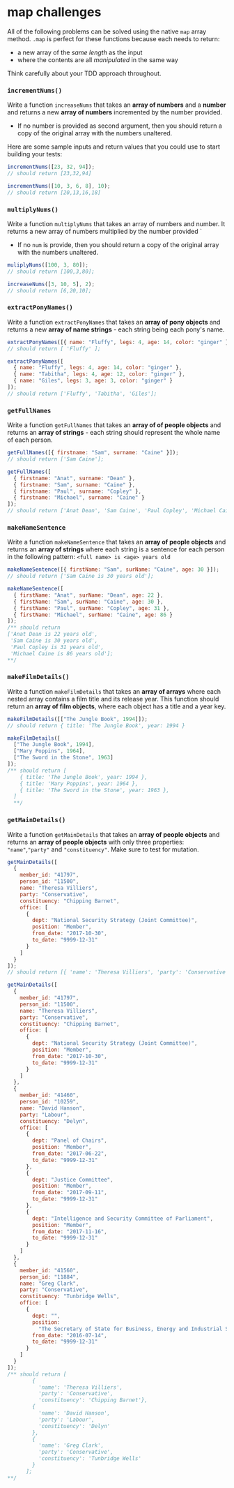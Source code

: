 # map challenges

All of the following problems can be solved using the native `map` array method. `.map` is perfect for these functions because each needs to return:

- a new array of the _same length_ as the input
- where the contents are all _manipulated_ in the same way

Think carefully about your TDD approach throughout.

### `incrementNums()`

Write a function `increaseNums` that takes an **array of numbers** and a **number** and returns a new **array of numbers** incremented by the number provided.

- If no number is provided as second argument, then you should return a copy of the original array with the numbers unaltered.

Here are some sample inputs and return values that you could use to start building your tests:

```js
incrementNums([23, 32, 94]);
// should return [23,32,94]
```

```js
incrementNums([10, 3, 6, 8], 10);
// should return [20,13,16,18]
```

### `multiplyNums()`

Write a function `multiplyNums` that takes an array of numbers and number. It returns a new array of numbers multiplied by the number provided `

- If no `num` is provide, then you should return a copy of the original array with the numbers unaltered.

```js
muliplyNums([100, 3, 80]);
// should return [100,3,80];
```

```js
increaseNums([3, 10, 5], 2);
// should return [6,20,10];
```

### `extractPonyNames()`

Write a function `extractPonyNames` that takes an **array of pony objects** and returns a new **array of name strings** - each string being each pony's name.

```js
extractPonyNames([{ name: "Fluffy", legs: 4, age: 14, color: "ginger" }]);
// should return [ 'Fluffy' ];
```

```js
extractPonyNames([
  { name: "Fluffy", legs: 4, age: 14, color: "ginger" },
  { name: "Tabitha", legs: 4, age: 12, color: "ginger" },
  { name: "Giles", legs: 3, age: 3, color: "ginger" }
]);
// should return ['Fluffy', 'Tabitha', 'Giles'];
```

### `getFullNames`

Write a function `getFullNames` that takes an **array of of people objects** and returns an **array of strings** - each string should represent the whole name of each person.

```js
getFullNames([{ firstname: "Sam", surname: "Caine" }]);
// should return ['Sam Caine'];
```

```js
getFullNames([
  { firstname: "Anat", surname: "Dean" },
  { firstname: "Sam", surname: "Caine" },
  { firstname: "Paul", surname: "Copley" },
  { firstname: "Michael", surname: "Caine" }
]);
// should return ['Anat Dean', 'Sam Caine', 'Paul Copley', 'Michael Caine'];
```

### `makeNameSentence`

Write a function `makeNameSentence` that takes an **array of people objects** and returns an **array of strings** where each string is a sentence for each person in the following pattern: `<full name> is <age> years old`

```js
makeNameSentence([{ firstName: "Sam", surName: "Caine", age: 30 }]);
// should return ['Sam Caine is 30 years old'];
```

```js
makeNameSentence([
  { firstName: "Anat", surName: "Dean", age: 22 },
  { firstName: "Sam", surName: "Caine", age: 30 },
  { firstName: "Paul", surName: "Copley", age: 31 },
  { firstName: "Michael", surName: "Caine", age: 86 }
]);
/** should return 
['Anat Dean is 22 years old',
 'Sam Caine is 30 years old', 
 'Paul Copley is 31 years old', 
 'Michael Caine is 86 years old'];
**/
```

### `makeFilmDetails()`

Write a function `makeFilmDetails` that takes an **array of arrays** where each nested array contains a film title and its release year. This function should return an **array of film objects**, where each object has a title and a year key.

```js
makeFilmDetails([["The Jungle Book", 1994]]);
// should return { title: 'The Jungle Book', year: 1994 }
```

```js
makeFilmDetails([
  ["The Jungle Book", 1994],
  ["Mary Poppins", 1964],
  ["The Sword in the Stone", 1963]
]);
/** should return [
    { title: 'The Jungle Book', year: 1994 },
    { title: 'Mary Poppins', year: 1964 },
    { title: 'The Sword in the Stone', year: 1963 },
  ]
  **/
```

### `getMainDetails()`

Write a function `getMainDetails` that takes an **array of people objects** and returns an **array of people objects** with only three properties: `"name"`,`"party"` and `"constituency"`. Make sure to test for mutation.

```js
getMainDetails([
  {
    member_id: "41797",
    person_id: "11500",
    name: "Theresa Villiers",
    party: "Conservative",
    constituency: "Chipping Barnet",
    office: [
      {
        dept: "National Security Strategy (Joint Committee)",
        position: "Member",
        from_date: "2017-10-30",
        to_date: "9999-12-31"
      }
    ]
  }
]);
// should return [{ 'name': 'Theresa Villiers', 'party': 'Conservative', 'constituency': 'Chipping Barnet' }]
```

```js
getMainDetails([
  {
    member_id: "41797",
    person_id: "11500",
    name: "Theresa Villiers",
    party: "Conservative",
    constituency: "Chipping Barnet",
    office: [
      {
        dept: "National Security Strategy (Joint Committee)",
        position: "Member",
        from_date: "2017-10-30",
        to_date: "9999-12-31"
      }
    ]
  },
  {
    member_id: "41460",
    person_id: "10259",
    name: "David Hanson",
    party: "Labour",
    constituency: "Delyn",
    office: [
      {
        dept: "Panel of Chairs",
        position: "Member",
        from_date: "2017-06-22",
        to_date: "9999-12-31"
      },
      {
        dept: "Justice Committee",
        position: "Member",
        from_date: "2017-09-11",
        to_date: "9999-12-31"
      },
      {
        dept: "Intelligence and Security Committee of Parliament",
        position: "Member",
        from_date: "2017-11-16",
        to_date: "9999-12-31"
      }
    ]
  },
  {
    member_id: "41560",
    person_id: "11884",
    name: "Greg Clark",
    party: "Conservative",
    constituency: "Tunbridge Wells",
    office: [
      {
        dept: "",
        position:
          "The Secretary of State for Business, Energy and Industrial Strategy ",
        from_date: "2016-07-14",
        to_date: "9999-12-31"
      }
    ]
  }
]);
/** should return [
        {
          'name': 'Theresa Villiers',
          'party': 'Conservative',
          'constituency': 'Chipping Barnet'},
        {
          'name': 'David Hanson',
          'party': 'Labour',
          'constituency': 'Delyn'
        },
        {
          'name': 'Greg Clark',
          'party': 'Conservative',
          'constituency': 'Tunbridge Wells'
        }
      ];
**/
```
